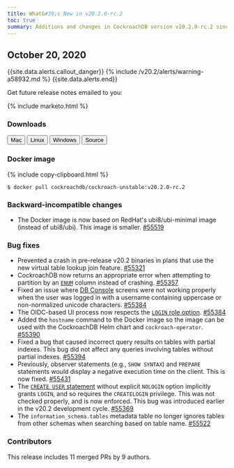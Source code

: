 ```yaml
---
title: What&#39;s New in v20.2.0-rc.2
toc: true
summary: Additions and changes in CockroachDB version v20.2.0-rc.2 since version v20.2.0-rc.1
---
```


## October 20, 2020

{{site.data.alerts.callout_danger}}
{% include /v20.2/alerts/warning-a58932.md %}
{{site.data.alerts.end}}

Get future release notes emailed to you:

{% include marketo.html %}

### Downloads

<div id="os-tabs" class="clearfix os-tabs_button-outline-primary">
    <a href="https://binaries.cockroachdb.com/cockroach-v20.2.0-rc.2.darwin-10.9-amd64.tgz"><button id="mac" data-eventcategory="mac-binary-release-notes">Mac</button></a>
    <a href="https://binaries.cockroachdb.com/cockroach-v20.2.0-rc.2.linux-amd64.tgz"><button id="linux" data-eventcategory="linux-binary-release-notes">Linux</button></a>
    <a href="https://binaries.cockroachdb.com/cockroach-v20.2.0-rc.2.windows-6.2-amd64.zip"><button id="windows" data-eventcategory="windows-binary-release-notes">Windows</button></a>
    <a href="https://binaries.cockroachdb.com/cockroach-v20.2.0-rc.2.src.tgz"><button id="source" data-eventcategory="source-release-notes">Source</button></a>
</div>

### Docker image

{% include copy-clipboard.html %}
~~~ shell
$ docker pull cockroachdb/cockroach-unstable:v20.2.0-rc.2
~~~

### Backward-incompatible changes

- The Docker image is now based on RedHat's ubi8/ubi-minimal image (instead of ubi8/ubi). This image is smaller. [#55519][#55519]

### Bug fixes

- Prevented a crash in pre-release v20.2 binaries in plans that use the new virtual table lookup join feature. [#55321][#55321]
- CockroachDB now returns an appropriate error when attempting to partition by an [`ENUM`](../v20.2/enum.html) column instead of crashing. [#55357][#55357]
- Fixed an issue where [DB Console](../v20.2/ui-overview.html) screens were not working properly when the user was logged in with a username containing uppercase or non-normalized unicode characters. [#55384][#55384]
- The OIDC-based UI process now respects the [`LOGIN` role option](../v20.2/create-role.html). [#55384][#55384]
- Added the `hostname` command to the Docker image so the image can be used with the CockroachDB Helm chart and `cockroach-operator`. [#55390][#55390]
- Fixed a bug that caused incorrect query results on tables with partial indexes. This bug did not affect any queries involving tables without partial indexes. [#55394][#55394]
- Previously, observer statements (e.g., `SHOW SYNTAX`) and `PREPARE` statements would display a negative execution time on the client. This is now fixed. [#55431][#55431]
- The [`CREATE USER` statement](../v20.2/create-user.html) without explicit `NOLOGIN` option implicitly grants `LOGIN`, and so requires the `CREATELOGIN` privilege. This was not checked properly, and is now enforced. This bug was introduced earlier in the v20.2 development cycle. [#55369][#55369]
- The `information_schema.tables` metadata table no longer ignores tables from other schemas when searching based on table name. [#55522][#55522]

### Contributors

This release includes 11 merged PRs by 9 authors.

[#55321]: https://github.com/cockroachdb/cockroach/pull/55321
[#55357]: https://github.com/cockroachdb/cockroach/pull/55357
[#55369]: https://github.com/cockroachdb/cockroach/pull/55369
[#55384]: https://github.com/cockroachdb/cockroach/pull/55384
[#55390]: https://github.com/cockroachdb/cockroach/pull/55390
[#55394]: https://github.com/cockroachdb/cockroach/pull/55394
[#55431]: https://github.com/cockroachdb/cockroach/pull/55431
[#55519]: https://github.com/cockroachdb/cockroach/pull/55519
[#55522]: https://github.com/cockroachdb/cockroach/pull/55522
